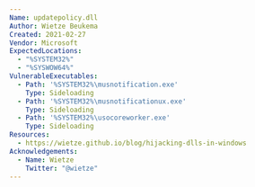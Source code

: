 ```yaml
---
Name: updatepolicy.dll
Author: Wietze Beukema
Created: 2021-02-27
Vendor: Microsoft
ExpectedLocations:
  - "%SYSTEM32%"
  - "%SYSWOW64%"
VulnerableExecutables:
  - Path: '%SYSTEM32%\musnotification.exe'
    Type: Sideloading
  - Path: '%SYSTEM32%\musnotificationux.exe'
    Type: Sideloading
  - Path: '%SYSTEM32%\usocoreworker.exe'
    Type: Sideloading
Resources:
  - https://wietze.github.io/blog/hijacking-dlls-in-windows
Acknowledgements:
  - Name: Wietze
    Twitter: "@wietze"
---
```


